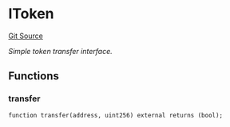 # IToken
[Git Source](https://github.com/NaniDAO/ie/blob/d47449524e79a44fee3444e5d49a8256f0cc4165/src/IE.sol)

*Simple token transfer interface.*


## Functions
### transfer


```solidity
function transfer(address, uint256) external returns (bool);
```

